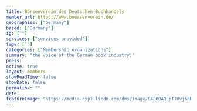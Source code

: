 ```yaml
---
title: Börsenverein des Deutschen Buchhandels
member_url: https://www.boersenverein.de/
geographies: ["Germany"]
based: ["Germany"]
ig: [""] 
services: ["services provided"] 
tags: [""]
categories: ["Membership organizations"]
summary: "the voice of the German book industry."
press:
active: true
layout: members
showReadTime: false
showDate: false
permalink: ""
date: 
featureImage: "https://media-exp1.licdn.com/dms/image/C4E0BAQEpITHvj6hRDA/company-logo_200_200/0/1658150886212?e=2147483647&v=beta&t=rqSuxsFj0l02I601O2a7iAYkV-hKVsoHuCQafbGawlU"
---
```

